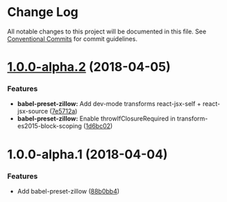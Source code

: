 # Change Log

All notable changes to this project will be documented in this file.
See [Conventional Commits](https://conventionalcommits.org) for commit guidelines.

<a name="1.0.0-alpha.2"></a>
# [1.0.0-alpha.2](https://github.com/zillow/javascript/compare/babel-preset-zillow@1.0.0-alpha.1...babel-preset-zillow@1.0.0-alpha.2) (2018-04-05)


### Features

* **babel-preset-zillow:** Add dev-mode transforms react-jsx-self + react-jsx-source ([7e5712a](https://github.com/zillow/javascript/commit/7e5712a))
* **babel-preset-zillow:** Enable throwIfClosureRequired in transform-es2015-block-scoping ([1d6bc02](https://github.com/zillow/javascript/commit/1d6bc02))





<a name="1.0.0-alpha.1"></a>
# 1.0.0-alpha.1 (2018-04-04)


### Features

* Add babel-preset-zillow ([88b0bb4](https://github.com/zillow/javascript/commit/88b0bb4))
